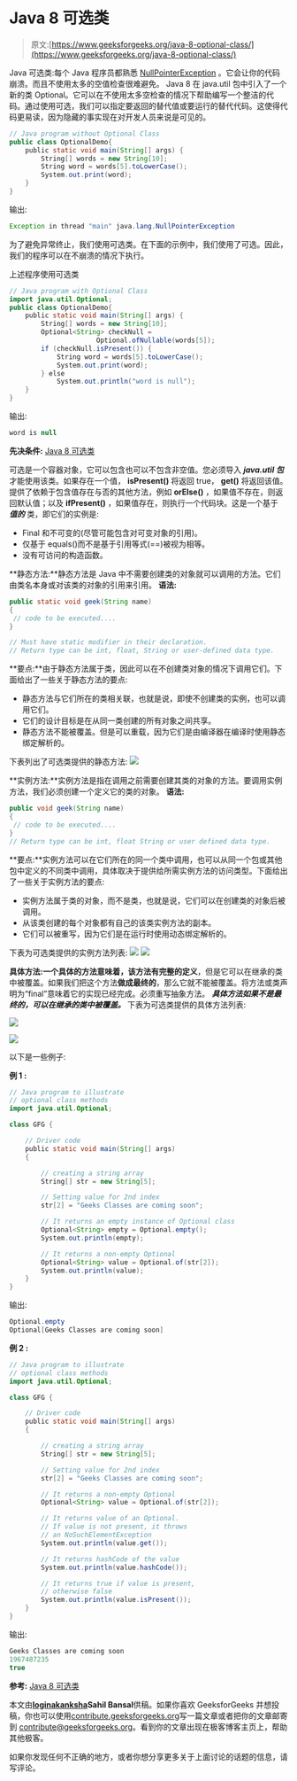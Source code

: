 # Java 8 可选类

> 原文:[https://www.geeksforgeeks.org/java-8-optional-class/](https://www.geeksforgeeks.org/java-8-optional-class/)

Java 可选类:每个 Java 程序员都熟悉 [NullPointerException](https://www.geeksforgeeks.org/null-pointer-exception-in-java/) 。它会让你的代码崩溃。而且不使用太多的空值检查很难避免。
Java 8 在 java.util 包中引入了一个新的类 Optional。它可以在不使用太多空检查的情况下帮助编写一个整洁的代码。通过使用可选，我们可以指定要返回的替代值或要运行的替代代码。这使得代码更易读，因为隐藏的事实现在对开发人员来说是可见的。

```java
// Java program without Optional Class
public class OptionalDemo{  
    public static void main(String[] args) {  
        String[] words = new String[10];  
        String word = words[5].toLowerCase();  
        System.out.print(word);  
    }  
}
```

输出:

```java
Exception in thread "main" java.lang.NullPointerException
```

为了避免异常终止，我们使用可选类。在下面的示例中，我们使用了可选。因此，我们的程序可以在不崩溃的情况下执行。

上述程序使用可选类

```java
// Java program with Optional Class
import java.util.Optional;  
public class OptionalDemo{  
    public static void main(String[] args) {  
        String[] words = new String[10];  
        Optional<String> checkNull = 
                      Optional.ofNullable(words[5]);  
        if (checkNull.isPresent()) {  
            String word = words[5].toLowerCase();  
            System.out.print(word);  
        } else  
            System.out.println("word is null");  
    }  
}  
```

输出:

```java
word is null
```

**先决条件:** [Java 8 可选类](https://www.geeksforgeeks.org/java-8-optional-class/)

可选是一个容器对象，它可以包含也可以不包含非空值。您必须导入 ***java.util 包*** 才能使用该类。如果存在一个值， **isPresent()** 将返回 true， **get()** 将返回该值。提供了依赖于包含值存在与否的其他方法，例如 **orElse()** ，如果值不存在，则返回默认值；以及 **ifPresent()** ，如果值存在，则执行一个代码块。这是一个基于 ***值的*** 类，即它们的实例是:

*   Final 和不可变的(尽管可能包含对可变对象的引用)。
*   仅基于 equals()而不是基于引用等式(==)被视为相等。
*   没有可访问的构造函数。

**静态方法:**静态方法是 Java 中不需要创建类的对象就可以调用的方法。它们由类名本身或对该类的对象的引用来引用。
**语法:**

```java
public static void geek(String name)
{
 // code to be executed....
}

// Must have static modifier in their declaration.
// Return type can be int, float, String or user-defined data type.

```

**要点:**由于静态方法属于类，因此可以在不创建类对象的情况下调用它们。下面给出了一些关于静态方法的要点:

*   静态方法与它们所在的类相关联，也就是说，即使不创建类的实例，也可以调用它们。
*   它们的设计目标是在从同一类创建的所有对象之间共享。
*   静态方法不能被覆盖。但是可以重载，因为它们是由编译器在编译时使用静态绑定解析的。

下表列出了可选类提供的静态方法:
![](img/13b42354a29cb5ac914923dfc0792dde.png)

**实例方法:**实例方法是指在调用之前需要创建其类的对象的方法。要调用实例方法，我们必须创建一个定义它的类的对象。
**语法:**

```java
public void geek(String name)
{
 // code to be executed....
}
// Return type can be int, float String or user defined data type.

```

**要点:**实例方法可以在它们所在的同一个类中调用，也可以从同一个包或其他包中定义的不同类中调用，具体取决于提供给所需实例方法的访问类型。下面给出了一些关于实例方法的要点:

*   实例方法属于类的对象，而不是类，也就是说，它们可以在创建类的对象后被调用。
*   从该类创建的每个对象都有自己的该类实例方法的副本。
*   它们可以被重写，因为它们是在运行时使用动态绑定解析的。

下表为可选类提供的实例方法列表:
![](img/b148eb385acbc4f68074a235a419f77e.png)
![](img/4115ad6356cfc7eac919d1ffc21f9b54.png)

**具体方法:**一个具体的方法意味着，该方法有**完整的定义**，但是它可以在继承的类中被覆盖。如果我们把这个方法**做成最终的**，那么它就不能被覆盖。将方法或类声明为“final”意味着它的实现已经完成。必须重写抽象方法。 ***具体方法如果不是最终的，可以在继承的类中被覆盖。*** 下表为可选类提供的具体方法列表:

![](img/926c2f1d96f0041ac7e5616db4724a04.png)

![](img/37c787b5694ddaa3396f9c970a449b80.png)

以下是一些例子:

**例 1 :**

```java
// Java program to illustrate
// optional class methods
import java.util.Optional;

class GFG {

    // Driver code
    public static void main(String[] args)
    {

        // creating a string array
        String[] str = new String[5];

        // Setting value for 2nd index
        str[2] = "Geeks Classes are coming soon";

        // It returns an empty instance of Optional class
        Optional<String> empty = Optional.empty();
        System.out.println(empty);

        // It returns a non-empty Optional
        Optional<String> value = Optional.of(str[2]);
        System.out.println(value);
    }
}
```

输出:

```java
Optional.empty
Optional[Geeks Classes are coming soon]

```

**例 2 :**

```java
// Java program to illustrate
// optional class methods
import java.util.Optional;

class GFG {

    // Driver code
    public static void main(String[] args)
    {

        // creating a string array
        String[] str = new String[5];

        // Setting value for 2nd index
        str[2] = "Geeks Classes are coming soon";

        // It returns a non-empty Optional
        Optional<String> value = Optional.of(str[2]);

        // It returns value of an Optional.
        // If value is not present, it throws
        // an NoSuchElementException
        System.out.println(value.get());

        // It returns hashCode of the value
        System.out.println(value.hashCode());

        // It returns true if value is present,
        // otherwise false
        System.out.println(value.isPresent());
    }
}
```

输出:

```java
Geeks Classes are coming soon
1967487235
true

```

**参考:** [Java 8 可选类](https://docs.oracle.com/javase/8/docs/api/java/util/Optional.html)

本文由[**loginakanksha**](https://auth.geeksforgeeks.org/profile.php?user=loginakanksha)**Sahil Bansal**供稿。如果你喜欢 GeeksforGeeks 并想投稿，你也可以使用[contribute.geeksforgeeks.org](http://www.contribute.geeksforgeeks.org)写一篇文章或者把你的文章邮寄到 contribute@geeksforgeeks.org。看到你的文章出现在极客博客主页上，帮助其他极客。

如果你发现任何不正确的地方，或者你想分享更多关于上面讨论的话题的信息，请写评论。
